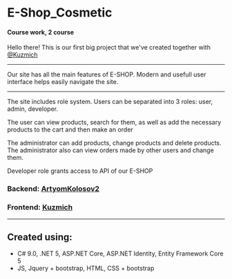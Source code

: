 # E-Shop_Cosmetic
#### Course work, 2 course

Hello there!
This is our first big project that we've created together with [@Kuzmich](https://github.com/kuzmiich)
***
Our site has all the main features of E-SHOP.
Modern and usefull user interface helps easily navigate the site.
***
The site includes role system.
Users can be separated into 3 roles: user, admin, developer.

The user can view products, search for them, as well as add the necessary products to the cart and then make an order

The administrator can add products, change products and delete products. The administrator also can view orders made by other users and change them.

Developer role grants access to API of our E-SHOP

### Backend: [ArtyomKolosov2](https://github.com/ArtyomKolosov2)
### Frontend: [Kuzmich](https://github.com/kuzmiich)
***
## Created using: 
- С# 9.0, .NET 5, ASP.NET Core, ASP.NET Identity, Entity Framework Core 5
- JS, Jquery + bootstrap, HTML, CSS + bootstrap
